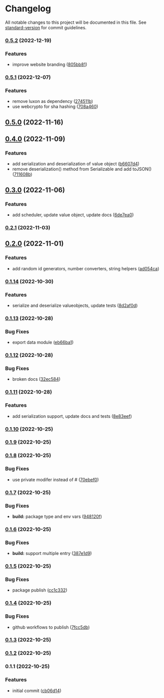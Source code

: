 # Changelog

All notable changes to this project will be documented in this file. See [standard-version](https://github.com/conventional-changelog/standard-version) for commit guidelines.

### [0.5.2](https://github.com/sohailalam2/abu/compare/v0.5.1...v0.5.2) (2022-12-19)

### Features

- improve website branding ([805bb81](https://github.com/sohailalam2/abu/commit/805bb81339e98e4967ca164a796c1a9b3dc65c39))

### [0.5.1](https://github.com/sohailalam2/abu/compare/v0.5.0...v0.5.1) (2022-12-07)

### Features

- remove luxon as dependency ([274511b](https://github.com/sohailalam2/abu/commit/274511bfcb2f78e5d421b5ddc5277cc89b87eab3))
- use webcrypto for sha hashing ([708a460](https://github.com/sohailalam2/abu/commit/708a4603f5f48807a813386695349e304e0f6361))

## [0.5.0](https://github.com/sohailalam2/abu/compare/v0.4.0...v0.5.0) (2022-11-16)

## [0.4.0](https://github.com/sohailalam2/abu/compare/v0.3.0...v0.4.0) (2022-11-09)

### Features

- add serialization and deserialization of value object ([b6607d4](https://github.com/sohailalam2/abu/commit/b6607d44718fa6b182fbe9df0ba2326434920506))
- remove deserialization() method from Serializable and add toJSON() ([711608b](https://github.com/sohailalam2/abu/commit/711608bd44cfec908a648e9bef560902ff709760))

## [0.3.0](https://github.com/sohailalam2/abu/compare/v0.2.1...v0.3.0) (2022-11-06)

### Features

- add scheduler, update value object, update docs ([6de7ea0](https://github.com/sohailalam2/abu/commit/6de7ea013a646669cb09e8540a8dac0c5a00a19c))

### [0.2.1](https://github.com/sohailalam2/abu/compare/v0.2.0...v0.2.1) (2022-11-03)

## [0.2.0](https://github.com/sohailalam2/abu/compare/v0.1.14...v0.2.0) (2022-11-01)

### Features

- add random id generators, number converters, string helpers ([ad054ca](https://github.com/sohailalam2/abu/commit/ad054ca66290b049139b00292a05273250fbb778))

### [0.1.14](https://github.com/sohailalam2/abu/compare/v0.1.13...v0.1.14) (2022-10-30)

### Features

- serialize and deserialize valueobjects, update tests ([8d2af0d](https://github.com/sohailalam2/abu/commit/8d2af0d6dc12cb4a2ed6baac5e1349b5789e788e))

### [0.1.13](https://github.com/sohailalam2/abu/compare/v0.1.12...v0.1.13) (2022-10-28)

### Bug Fixes

- export data module ([eb66ba1](https://github.com/sohailalam2/abu/commit/eb66ba1c233e4a43c2705c172d1b706c3cd5b599))

### [0.1.12](https://github.com/sohailalam2/abu/compare/v0.1.11...v0.1.12) (2022-10-28)

### Bug Fixes

- broken docs ([32ec584](https://github.com/sohailalam2/abu/commit/32ec5844a8b583dbbcc9ccdbdfd5db84d8f23994))

### [0.1.11](https://github.com/sohailalam2/abu/compare/v0.1.10...v0.1.11) (2022-10-28)

### Features

- add serialization support, update docs and tests ([8e83eef](https://github.com/sohailalam2/abu/commit/8e83eef2967964c58f28abf4667c6d742c275ecd))

### [0.1.10](https://github.com/sohailalam2/abu/compare/v0.1.9...v0.1.10) (2022-10-25)

### [0.1.9](https://github.com/sohailalam2/abu/compare/v0.1.8...v0.1.9) (2022-10-25)

### [0.1.8](https://github.com/sohailalam2/abu/compare/v0.1.7...v0.1.8) (2022-10-25)

### Bug Fixes

- use private modifer instead of # ([70ebef0](https://github.com/sohailalam2/abu/commit/70ebef0463b96a07c2d83c404f0b82dc8cec4faa))

### [0.1.7](https://github.com/sohailalam2/abu/compare/v0.1.6...v0.1.7) (2022-10-25)

### Bug Fixes

- **build:** package type and env vars ([948120f](https://github.com/sohailalam2/abu/commit/948120fbeb23841ea145c7c28122f00ef29f730a))

### [0.1.6](https://github.com/sohailalam2/abu/compare/v0.1.5...v0.1.6) (2022-10-25)

### Bug Fixes

- **build:** support multiple entry ([387e1d9](https://github.com/sohailalam2/abu/commit/387e1d959555a781e875acb42bddaf97b549cb0c))

### [0.1.5](https://github.com/sohailalam2/abu/compare/v0.1.4...v0.1.5) (2022-10-25)

### Bug Fixes

- package publish ([cc1c332](https://github.com/sohailalam2/abu/commit/cc1c3320cbbfa50c6e2865aa16a308a7d75044fc))

### [0.1.4](https://github.com/sohailalam2/abu/compare/v0.1.3...v0.1.4) (2022-10-25)

### Bug Fixes

- github workflows to publish ([7fcc5db](https://github.com/sohailalam2/abu/commit/7fcc5db4718fe4738f391b68b6ca2bdafdfce524))

### [0.1.3](https://github.com/sohailalam2/abu/compare/v0.1.2...v0.1.3) (2022-10-25)

### [0.1.2](https://github.com/sohailalam2/abu/compare/v0.1.1...v0.1.2) (2022-10-25)

### 0.1.1 (2022-10-25)

### Features

- initial commit ([cb06d14](https://github.com/sohailalam2/abu/commit/cb06d14f950567878e14345a637b5f559017da79))
